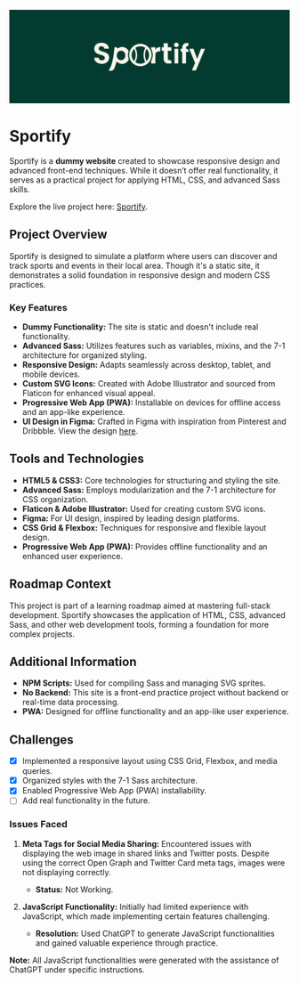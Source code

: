 ![Sportify](icons/Sportify-cover.png)

# Sportify

Sportify is a **dummy website** created to showcase responsive design and advanced front-end techniques. While it doesn’t offer real functionality, it serves as a practical project for applying HTML, CSS, and advanced Sass skills.

Explore the live project here: [Sportify](https://kareem-aez.github.io/Sportify/).

## Project Overview

Sportify is designed to simulate a platform where users can discover and track sports and events in their local area. Though it's a static site, it demonstrates a solid foundation in responsive design and modern CSS practices.

### Key Features

- **Dummy Functionality:** The site is static and doesn't include real functionality.
- **Advanced Sass:** Utilizes features such as variables, mixins, and the 7-1 architecture for organized styling.
- **Responsive Design:** Adapts seamlessly across desktop, tablet, and mobile devices.
- **Custom SVG Icons:** Created with Adobe Illustrator and sourced from Flaticon for enhanced visual appeal.
- **Progressive Web App (PWA):** Installable on devices for offline access and an app-like experience.
- **UI Design in Figma:** Crafted in Figma with inspiration from Pinterest and Dribbble. View the design [here](https://www.figma.com/design/pOLsZqtfokZ0PmLqIGFFK8/Sportify?t=9sMM6aZWvSXga6q4-1).

## Tools and Technologies

- **HTML5 & CSS3:** Core technologies for structuring and styling the site.
- **Advanced Sass:** Employs modularization and the 7-1 architecture for CSS organization.
- **Flaticon & Adobe Illustrator:** Used for creating custom SVG icons.
- **Figma:** For UI design, inspired by leading design platforms.
- **CSS Grid & Flexbox:** Techniques for responsive and flexible layout design.
- **Progressive Web App (PWA):** Provides offline functionality and an enhanced user experience.

## Roadmap Context

This project is part of a learning roadmap aimed at mastering full-stack development. Sportify showcases the application of HTML, CSS, advanced Sass, and other web development tools, forming a foundation for more complex projects.

## Additional Information

- **NPM Scripts:** Used for compiling Sass and managing SVG sprites.
- **No Backend:** This site is a front-end practice project without backend or real-time data processing.
- **PWA:** Designed for offline functionality and an app-like user experience.

## Challenges

- [x] Implemented a responsive layout using CSS Grid, Flexbox, and media queries.
- [x] Organized styles with the 7-1 Sass architecture.
- [x] Enabled Progressive Web App (PWA) installability.
- [ ] Add real functionality in the future.

### Issues Faced

1. **Meta Tags for Social Media Sharing:** Encountered issues with displaying the web image in shared links and Twitter posts. Despite using the correct Open Graph and Twitter Card meta tags, images were not displaying correctly.
   - **Status:** Not Working.

2. **JavaScript Functionality:** Initially had limited experience with JavaScript, which made implementing certain features challenging.
   - **Resolution:** Used ChatGPT to generate JavaScript functionalities and gained valuable experience through practice.

**Note:** All JavaScript functionalities were generated with the assistance of ChatGPT under specific instructions.
